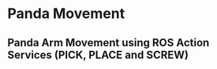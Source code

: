 Panda Movement
=================


Panda Arm Movement using ROS Action Services (PICK, PLACE and SCREW)
------------
